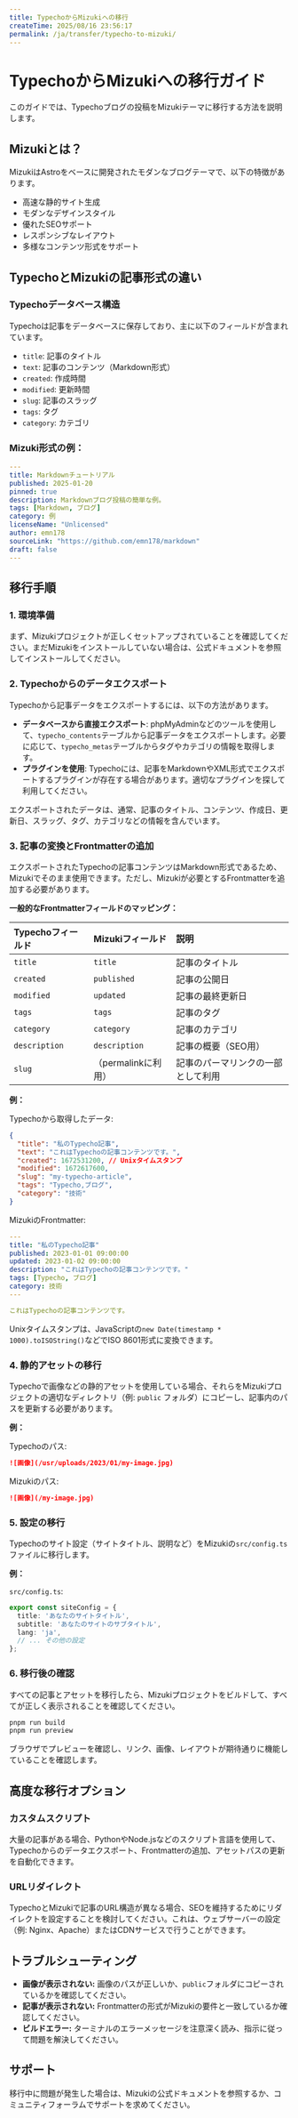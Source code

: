 ```yaml
---
title: TypechoからMizukiへの移行
createTime: 2025/08/16 23:56:17
permalink: /ja/transfer/typecho-to-mizuki/
---
```


# TypechoからMizukiへの移行ガイド

このガイドでは、Typechoブログの投稿をMizukiテーマに移行する方法を説明します。

## Mizukiとは？

MizukiはAstroをベースに開発されたモダンなブログテーマで、以下の特徴があります。
- 高速な静的サイト生成
- モダンなデザインスタイル
- 優れたSEOサポート
- レスポンシブなレイアウト
- 多様なコンテンツ形式をサポート

## TypechoとMizukiの記事形式の違い

### Typechoデータベース構造
Typechoは記事をデータベースに保存しており、主に以下のフィールドが含まれています。
- `title`: 記事のタイトル
- `text`: 記事のコンテンツ（Markdown形式）
- `created`: 作成時間
- `modified`: 更新時間
- `slug`: 記事のスラッグ
- `tags`: タグ
- `category`: カテゴリ

### Mizuki形式の例：
```yaml
---
title: Markdownチュートリアル
published: 2025-01-20
pinned: true
description: Markdownブログ投稿の簡単な例。
tags: [Markdown, ブログ]
category: 例
licenseName: "Unlicensed"
author: emn178
sourceLink: "https://github.com/emn178/markdown"
draft: false
---
```

## 移行手順

### 1. 環境準備

まず、Mizukiプロジェクトが正しくセットアップされていることを確認してください。まだMizukiをインストールしていない場合は、公式ドキュメントを参照してインストールしてください。

### 2. Typechoからのデータエクスポート

Typechoから記事データをエクスポートするには、以下の方法があります。

- **データベースから直接エクスポート**: phpMyAdminなどのツールを使用して、`typecho_contents`テーブルから記事データをエクスポートします。必要に応じて、`typecho_metas`テーブルからタグやカテゴリの情報を取得します。
- **プラグインを使用**: Typechoには、記事をMarkdownやXML形式でエクスポートするプラグインが存在する場合があります。適切なプラグインを探して利用してください。

エクスポートされたデータは、通常、記事のタイトル、コンテンツ、作成日、更新日、スラッグ、タグ、カテゴリなどの情報を含んでいます。

### 3. 記事の変換とFrontmatterの追加

エクスポートされたTypechoの記事コンテンツはMarkdown形式であるため、Mizukiでそのまま使用できます。ただし、Mizukiが必要とするFrontmatterを追加する必要があります。

**一般的なFrontmatterフィールドのマッピング：**

| Typechoフィールド | Mizukiフィールド | 説明                               |
| :---------------- | :--------------- | :--------------------------------- |
| `title`           | `title`          | 記事のタイトル                     |
| `created`         | `published`      | 記事の公開日                       |
| `modified`        | `updated`        | 記事の最終更新日                   |
| `tags`            | `tags`           | 記事のタグ                         |
| `category`        | `category`       | 記事のカテゴリ                     |
| `description`     | `description`    | 記事の概要（SEO用）                |
| `slug`            | （permalinkに利用） | 記事のパーマリンクの一部として利用 |

**例：**

Typechoから取得したデータ:
```json
{
  "title": "私のTypecho記事",
  "text": "これはTypechoの記事コンテンツです。",
  "created": 1672531200, // Unixタイムスタンプ
  "modified": 1672617600,
  "slug": "my-typecho-article",
  "tags": "Typecho,ブログ",
  "category": "技術"
}
```

MizukiのFrontmatter:
```yaml
---
title: "私のTypecho記事"
published: 2023-01-01 09:00:00
updated: 2023-01-02 09:00:00
description: "これはTypechoの記事コンテンツです。"
tags: [Typecho, ブログ]
category: 技術
---

これはTypechoの記事コンテンツです。
```

Unixタイムスタンプは、JavaScriptの`new Date(timestamp * 1000).toISOString()`などでISO 8601形式に変換できます。

### 4. 静的アセットの移行

Typechoで画像などの静的アセットを使用している場合、それらをMizukiプロジェクトの適切なディレクトリ（例: `public` フォルダ）にコピーし、記事内のパスを更新する必要があります。

**例：**

Typechoのパス:
```markdown
![画像](/usr/uploads/2023/01/my-image.jpg)
```

Mizukiのパス:
```markdown
![画像](/my-image.jpg)
```

### 5. 設定の移行

Typechoのサイト設定（サイトタイトル、説明など）をMizukiの`src/config.ts`ファイルに移行します。

**例：**

`src/config.ts`:
```typescript
export const siteConfig = {
  title: 'あなたのサイトタイトル',
  subtitle: 'あなたのサイトのサブタイトル',
  lang: 'ja',
  // ... その他の設定
};
```

### 6. 移行後の確認

すべての記事とアセットを移行したら、Mizukiプロジェクトをビルドして、すべてが正しく表示されることを確認してください。

```bash
pnpm run build
pnpm run preview
```

ブラウザでプレビューを確認し、リンク、画像、レイアウトが期待通りに機能していることを確認します。

## 高度な移行オプション

### カスタムスクリプト

大量の記事がある場合、PythonやNode.jsなどのスクリプト言語を使用して、Typechoからのデータエクスポート、Frontmatterの追加、アセットパスの更新を自動化できます。

### URLリダイレクト

TypechoとMizukiで記事のURL構造が異なる場合、SEOを維持するためにリダイレクトを設定することを検討してください。これは、ウェブサーバーの設定（例: Nginx、Apache）またはCDNサービスで行うことができます。

## トラブルシューティング

- **画像が表示されない:** 画像のパスが正しいか、`public`フォルダにコピーされているかを確認してください。
- **記事が表示されない:** Frontmatterの形式がMizukiの要件と一致しているか確認してください。
- **ビルドエラー:** ターミナルのエラーメッセージを注意深く読み、指示に従って問題を解決してください。

## サポート

移行中に問題が発生した場合は、Mizukiの公式ドキュメントを参照するか、コミュニティフォーラムでサポートを求めてください。

